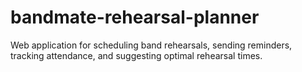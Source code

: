 # bandmate-rehearsal-planner
Web application for scheduling band rehearsals, sending reminders, tracking attendance, and suggesting optimal rehearsal times.
